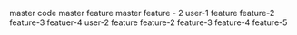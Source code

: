 master code
    master feature
    master feature - 2
    user-1
        feature
        feature-2
        feature-3
        featuer-4
    user-2
        feature
        feature-2
        feature-3
        feature-4
        feature-5
